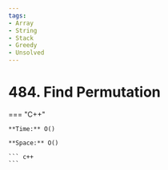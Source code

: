```yaml
---
tags:
- Array
- String
- Stack
- Greedy
- Unsolved
---
```



# 484. Find Permutation

=== "C++"

    **Time:** O()

    **Space:** O()

    ``` c++
    ```